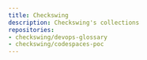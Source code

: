```yaml
---
title: Checkswing
description: Checkswing's collections
repositories:
- checkswing/devops-glossary
- checkswing/codespaces-poc
---
```

